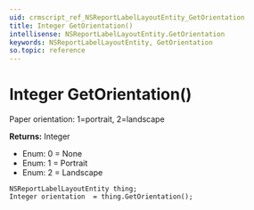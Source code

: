 ```yaml
---
uid: crmscript_ref_NSReportLabelLayoutEntity_GetOrientation
title: Integer GetOrientation()
intellisense: NSReportLabelLayoutEntity.GetOrientation
keywords: NSReportLabelLayoutEntity, GetOrientation
so.topic: reference
---
```


# Integer GetOrientation()

Paper orientation: 1=portrait, 2=landscape

**Returns:** Integer

* Enum: 0 = None 
* Enum: 1 = Portrait 
* Enum: 2 = Landscape 

```crmscript
NSReportLabelLayoutEntity thing;
Integer orientation  = thing.GetOrientation();
```

